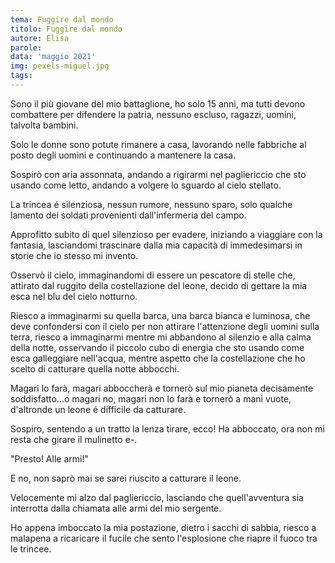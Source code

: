 ```yaml
---
tema: Fuggire dal mondo
titolo: Fuggire dal mondo
autore: Elisa
parole: 
data: 'maggio 2021'
img: pexels-miguel.jpg
tags: 
---
```

Sono il più giovane del mio battaglione, ho solo 15 anni, ma tutti devono combattere per difendere la patria, nessuno escluso, ragazzi, uomini, talvolta bambini.

Solo le donne sono potute rimanere a casa, lavorando nelle fabbriche al posto degli uomini e continuando a mantenere la casa.

Sospirò con aria assonnata, andando a rigirarmi nel pagliericcio che sto usando come letto, andando a volgere lo sguardo al cielo stellato.

La trincea é silenziosa, nessun rumore, nessuno sparo, solo qualche lamento dei soldati provenienti dall'infermeria del campo.

Approfitto subito di quel silenzioso per evadere, iniziando a viaggiare con la fantasia, lasciandomi trascinare dalla mia capacità di immedesimarsi in storie che io stesso mi invento.

Osservò il cielo, immaginandomi di essere un pescatore di stelle che, attirato dal ruggito della costellazione del leone, decido di gettare la mia esca nel blu del cielo notturno.

Riesco a immaginarmi su quella barca, una barca bianca e luminosa, che deve confondersi con il cielo per non attirare l'attenzione degli uomini sulla terra, riesco a immaginarmi mentre mi abbandono al silenzio e alla calma della notte, osservando il piccolo cubo di energia che sto usando come esca galleggiare nell'acqua, mentre aspetto che la costellazione che ho scelto di catturare quella notte abbocchi.

Magari lo farà, magari abboccherà e tornerò sul mio pianeta decisamente soddisfatto...o magari no, magari non lo farà e tornerò a mani vuote, d'altronde un leone é difficile da catturare.

Sospiro, sentendo a un tratto la lenza tirare, ecco! Ha abboccato, ora non mi resta che girare il mulinetto e-.

"Presto! Alle armi!"

E no, non saprò mai se sarei riuscito a catturare il leone.

Velocemente mi alzo dal pagliericcio, lasciando che quell'avventura sia interrotta dalla chiamata alle armi del mio sergente.

Ho appena imboccato la mia postazione, dietro i sacchi di sabbia, riesco a malapena a ricaricare il fucile che sento l'esplosione che riapre il fuoco tra le trincee.

